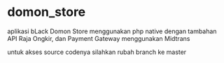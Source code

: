 # domon_store
aplikasi bLack Domon Store menggunakan php native dengan tambahan API Raja Ongkir, dan Payment Gateway menggunakan Midtrans

untuk akses source codenya silahkan rubah branch ke master
